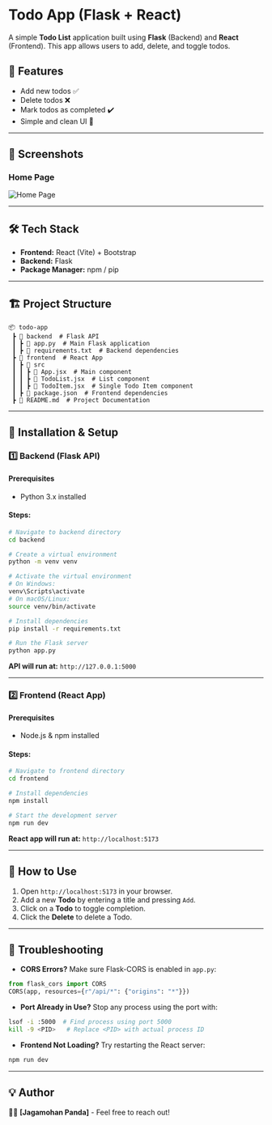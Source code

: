 # Todo App (Flask + React)

A simple **Todo List** application built using **Flask** (Backend) and **React** (Frontend). This app allows users to add, delete, and toggle todos.

## 🚀 Features
- Add new todos ✅
- Delete todos ❌
- Mark todos as completed ✔️
- Simple and clean UI 🎨

---

## 📸 Screenshots
### Home Page
![Home Page](/lit.png)


---

## 🛠 Tech Stack
- **Frontend:** React (Vite) + Bootstrap
- **Backend:** Flask
- **Package Manager:** npm / pip

---

## 🏗 Project Structure
```
📦 todo-app
 ┣ 📂 backend  # Flask API
 ┃ ┣ 📜 app.py  # Main Flask application
 ┃ ┣ 📜 requirements.txt  # Backend dependencies
 ┣ 📂 frontend  # React App
 ┃ ┣ 📂 src
 ┃ ┃ ┣ 📜 App.jsx  # Main component
 ┃ ┃ ┣ 📜 TodoList.jsx  # List component
 ┃ ┃ ┣ 📜 TodoItem.jsx  # Single Todo Item component
 ┃ ┣ 📜 package.json  # Frontend dependencies
 ┣ 📜 README.md  # Project Documentation
```

---

## 🔧 Installation & Setup

### 1️⃣ Backend (Flask API)
#### Prerequisites
- Python 3.x installed

#### Steps:
```bash
# Navigate to backend directory
cd backend

# Create a virtual environment
python -m venv venv

# Activate the virtual environment
# On Windows:
venv\Scripts\activate
# On macOS/Linux:
source venv/bin/activate

# Install dependencies
pip install -r requirements.txt

# Run the Flask server
python app.py
```
**API will run at:** `http://127.0.0.1:5000`

---

### 2️⃣ Frontend (React App)
#### Prerequisites
- Node.js & npm installed

#### Steps:
```bash
# Navigate to frontend directory
cd frontend

# Install dependencies
npm install

# Start the development server
npm run dev
```
**React app will run at:** `http://localhost:5173`

---

## 🔄 How to Use
1. Open `http://localhost:5173` in your browser.
2. Add a new **Todo** by entering a title and pressing `Add`.
3. Click on a **Todo** to toggle completion.
4. Click the **Delete**  to delete a Todo.

---

## 🐞 Troubleshooting
- **CORS Errors?** Make sure Flask-CORS is enabled in `app.py`:
```python
from flask_cors import CORS
CORS(app, resources={r"/api/*": {"origins": "*"}})
```

- **Port Already in Use?** Stop any process using the port with:
```bash
lsof -i :5000  # Find process using port 5000
kill -9 <PID>   # Replace <PID> with actual process ID
```

- **Frontend Not Loading?** Try restarting the React server:
```bash
npm run dev
```

---

## 💡 Author
👨‍💻 **[Jagamohan Panda]** - Feel free to reach out!

